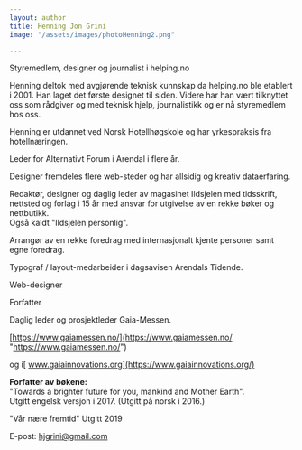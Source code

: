 ```yaml
---
layout: author
title: Henning Jon Grini
image: "/assets/images/photoHenning2.png"

---
```

Styremedlem, designer og journalist i helping.no

Henning deltok med avgjørende teknisk kunnskap da helping.no ble etablert i 2001. Han laget det første designet til siden. Videre har han vært tilknyttet oss som rådgiver og med teknisk hjelp, journalistikk og er nå styremedlem hos oss.

Henning er utdannet ved Norsk Hotellhøgskole og har yrkespraksis fra hotellnæringen.

Leder for Alternativt Forum i Arendal i flere år.

Designer fremdeles flere web-steder og har allsidig og kreativ dataerfaring.

Redaktør, designer og daglig leder av magasinet Ildsjelen med tidsskrift, nettsted og forlag i 15 år med ansvar for utgivelse av en rekke bøker og nettbutikk.  
Også kaldt "Ildsjelen personlig".

Arrangør av en rekke foredrag med internasjonalt kjente personer samt egne foredrag.

Typograf / layout-medarbeider i dagsavisen Arendals Tidende.

Web-designer

Forfatter

Daglig leder og prosjektleder Gaia-Messen.

[https://www.gaiamessen.no/](https://www.gaiamessen.no/ "https://www.gaiamessen.no/")

og i[ www.gaiainnovations.org](https://www.gaiainnovations.org/)

**Forfatter av bøkene:**  
"Towards a brighter future for you, mankind and Mother Earth".  
Utgitt engelsk versjon i 2017. (Utgitt på norsk i 2016.)

"Vår nære fremtid" Utgitt 2019

E-post: [hjgrini@gmail.com](mailto:hjgrini@online.no)